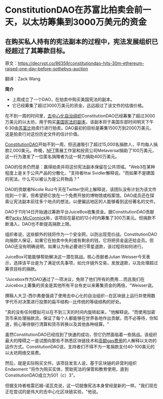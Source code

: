 # ConstitutionDAO在苏富比拍卖会前一天，以太坊筹集到3000万美元的资金
## 在购买私人持有的宪法副本的过程中，宪法发展组织已经超过了其筹款目标。
原文：https://decrypt.co/86359/constitutiondao-hits-30m-ethereum-raised-one-day-before-sothebys-auction

翻译：Zack Wang

**简介**

+ 上周成立了一个DAO，在拍卖中购买美国宪法的副本。
+ 它已经筹集了超过3000万美元的资金，远远超过了该文件的估值价格。

在不到一周的时间里，[去中心化自治组织](https://decrypt.co/resources/decentralized-autonomous-organization-dao)ConstitutionDAO已经筹集了超过3000万美元的以太坊，用于购买[美国宪法的副本](https://decrypt.co/86069/new-dao-forms-to-buy-copy-of-us-constitution-at-sothebys-auction)，该副本将于美国东部时间明天下午6:30由[苏富比](https://www.sothebys.com/en/buy/auction/2021/the-constitution-of-the-united-states-sold-to-benefit-the-dorothy-tapper-goldman-foundation?showDetails&locale=en)拍卖行进行拍卖。DAO最初的目标是筹集1500万到2000万美元，这是拍卖行对这份历史文件的估计价值。

[ConstitutionDAO](https://www.constitutiondao.com/)开始不到一周，但迅速吸引了超过15,000名捐款人，平均每人捐款2,000美元。昨晚，[NFT](https://decrypt.co/resources/non-fungible-tokens-nfts-explained-guide-learn-blockchain)策展工作室和投资公司Metaversal捐助了100万美元，这一行为激发了一位匿名捐赠者为这一努力捐助400万美元。

DAO的任务仍然是：赢得拍卖并将这份宪法副本保留在公共领域。"Web3在某种程度上是关于公共产品的分散化，"支持者Ittai Svidler解释说。"而如果不是建国的宪法，什么可以被认为是公共物品？"

DAO的贡献者Nicole Ruiz今天在Twitter空间上解释说，该团队没有计划为该文件找到一个家，但希望把它放在一个免费开放的博物馆或档案馆。DAO成员还在探索让宪法副本前往多个地点的想法，以便偏远地区的人能够看到这份著名的文件。

DAO于11月14日开始通过筹款平台JuiceBox收集资金。据ConstitutionDAO贡献者[Packy McCormick](https://twitter.com/packyM/status/1460245702857138180?s=20)称，该项目在最初的12小时内筹集了300万美元。但捐款不断涌入，DAO也不断提高捐款上限。

组织者说，这些额外的钱将作为一个安全网，以防出现竞价战。ConstitutionDAO向捐款人保证，如果它在拍卖中失利或有剩余的钱，它将把资金返还给会员。但DAO还没有明确说明，如果认为有必要进行零星退款，该过程将如何进行。

JuiceBox可能能够帮助解决这一潜在挑战。核心贡献者Julian Weisser今天表示，选择该平台是为了满足优先事项，如允许链外交易，发放退款，以及处理超过筹资目标的捐款。

"Juicebox作为DAO通过了一项决议，免除了他们所有的费用....而且我们在Juicebox上筹集的资金是其他所有平台有史以来筹集资金的两倍，"Weisser说。

撰稿人大卫-西尔弗曼强调了使用去中心化的自治组织--在区块链上运行并使用数字代币对决策进行投票的扁平结构--比传统的等级结构的好处。

"真的没有任何模拟可以在不到三天的时间内旋转起来，"他解释说。"而使用加密货币来处理捐款流，保证了每个人都能够在世界各地作出贡献，而不必等待，你知道，担心等待银行清算和货币转换以及其他各种结算。"

虽然ConstitutionDAO已经找到了快速的成功，但它仍然面临着一些挑战。该组织最大的障碍之一是试图向那些不熟悉区块链技术和[高额gas费用](https://ethereum.org/en/developers/docs/gas/)的人解释以太坊的运作方式。ConstitutionDAO说，支持者们不得不为一笔捐款支付40-100美元的以太坊网络交易费。

然后，就是实际购买文件。该项目发言人说，基于区块链的非营利组织Endaoment "将作为购买实体，赞助宪法的保管和教育使用，直到ConstitutionDAO成立为501（c）3"。

但据支持者格雷厄姆-诺瓦克说，这一切就像宪法本身曾经是新的一样。"我们现在正在尝试的是伟大的去中心化区块链实验，"他说。

